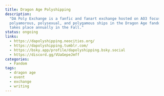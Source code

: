 ```yaml
---
title: Dragon Age Polyshipping
description:
  "DA Poly Exchange is a fanfic and fanart exchange hosted on AO3 focusing on
  polyamorous, polysexual, and polygamous ships in the Dragon Age fandom which
  takes place annually in the Fall."
status: ongoing
links:
  - https://dapolyshipping.neocities.org/
  - https://dapolyshipping.tumblr.com/
  - https://bsky.app/profile/dapolyshipping.bsky.social
  - https://discord.gg/VUaGepeJmff
categories:
  - Fandom
tags:
  - dragon age
  - event
  - exchange
  - writing
---
```

